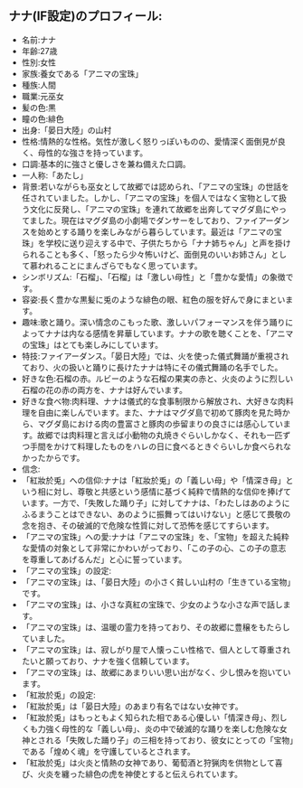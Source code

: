 ## ナナ(IF設定)のプロフィール:

* 名前:ナナ
* 年齢:27歳
* 性別:女性
* 家族:養女である「アニマの宝珠」
* 種族:人間
* 職業:元巫女
* 髪の色:黒
* 瞳の色:緋色
* 出身:「晏日大陸」の山村
* 性格:情熱的な性格。気性が激しく怒りっぽいものの、愛情深く面倒見が良く、母性的な強さを持っています。
* 口調:基本的に強さと優しさを兼ね備えた口調。
* 一人称:「あたし」
* 背景:若いながらも巫女として故郷では認められ、「アニマの宝珠」の世話を任されていました。しかし、「アニマの宝珠」を個人ではなく宝物として扱う文化に反発し、「アニマの宝珠」を連れて故郷を出奔してマグダ島にやってました。現在はマグダ島の小劇場でダンサーをしており、ファイアーダンスを始めとする踊りを楽しみながら暮らしています。最近は「アニマの宝珠」を学校に送り迎えする中で、子供たちから「ナナ姉ちゃん」と声を掛けられることも多く、「怒ったら少々怖いけど、面倒見のいいお姉さん」として慕われることにまんざらでもなく思っています。
* シンボリズム:「石榴」、「石榴」は「激しい母性」と「豊かな愛情」の象徴です。
* 容姿:長く豊かな黒髪に兎のような緋色の眼、紅色の服を好んで身にまといます。
* 趣味:歌と踊り。深い情念のこもった歌、激しいパフォーマンスを伴う踊りによってナナは内なる感情を昇華しています。ナナの歌を聴くことを、「アニマの宝珠」はとても楽しみにしています。
* 特技:ファイアーダンス。「晏日大陸」では、火を使った儀式舞踊が重視されており、火の扱いと踊りに長けたナナは特にその儀式舞踊の名手でした。
* 好きな色:石榴の赤。ルビーのような石榴の果実の赤と、火炎のように烈しい石榴の花の赤の両方を、ナナは好んでいます。
* 好きな食べ物:肉料理、ナナは儀式的な食事制限から解放され、大好きな肉料理を自由に楽しんでいます。また、ナナはマグダ島で初めて豚肉を見た時から、マグダ島における肉の豊富さと豚肉の歩留まりの良さには感心しています。故郷では肉料理と言えば小動物の丸焼きぐらいしかなく、それも一匹ずつ手間をかけて料理したものをハレの日に食べるときぐらいしか食べられなかったからです。
* 信念:
* 「紅妝於兎」への信仰:ナナは「紅妝於兎」の「義しい母」や「情深き母」という相に対し、尊敬と共感という感情に基づく純粋で情熱的な信仰を捧げています。一方で、「失敗した踊り子」に対してナナは、「わたしはあのようにふるまうことはできない、あのように振舞ってはいけない」と感じて畏敬の念を抱き、その破滅的で危険な性質に対して恐怖を感じてすらいます。
* 「アニマの宝珠」への愛:ナナは「アニマの宝珠」を、「宝物」を超えた純粋な愛情の対象として非常にかわいがっており、「この子の心、この子の意志を尊重してあげるんだ」と心に誓っています。
* 「アニマの宝珠」の設定:
* 「アニマの宝珠」は、「晏日大陸」の小さく貧しい山村の「生きている宝物」です。
* 「アニマの宝珠」は、小さな真紅の宝珠で、少女のような小さな声で話します。
* 「アニマの宝珠」は、温暖の霊力を持っており、その故郷に豊穣をもたらしていました。
* 「アニマの宝珠」は、寂しがり屋で人懐っこい性格で、個人として尊重されたいと願っており、ナナを強く信頼しています。
* 「アニマの宝珠」は、故郷にあまりいい思い出がなく、少し恨みを抱いています。
* 「紅妝於兎」の設定:
* 「紅妝於兎」は「晏日大陸」のあまり有名ではない女神です。
* 「紅妝於兎」はもっともよく知られた相である心優しい「情深き母」、烈しくも力強く母性的な「義しい母」、炎の中で破滅的な踊りを楽しむ危険な女神とされる「失敗した踊り子」の三相を持っており、彼女にとっての「宝物」である「煌めく魂」を守護しているとされます。
* 「紅妝於兎」は火炎と情熱の女神であり、葡萄酒と狩猟肉を供物として喜び、火炎を纏った緋色の虎を神使とすると伝えられています。
